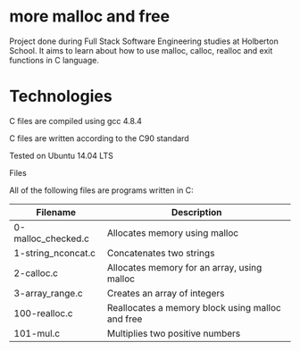 # more malloc and free
Project done during Full Stack Software Engineering studies at Holberton School. It aims to learn about how to use malloc, calloc, realloc and exit functions in C language.

 # Technologies
C files are compiled using gcc 4.8.4

C files are written according to the C90 standard

Tested on Ubuntu 14.04 LTS

Files

All of the following files are programs written in C:

|Filename           |	Description                                |
--------------------|--------------------------------------------|
|0-malloc_checked.c | Allocates memory using malloc              |
|1-string_nconcat.c	| Concatenates two strings                   |
|2-calloc.c	        | Allocates memory for an array, using malloc|
|3-array_range.c    |	Creates an array of integers|
|100-realloc.c	     | Reallocates a memory block using malloc and free|
|101-mul.c	         | Multiplies two positive numbers|
